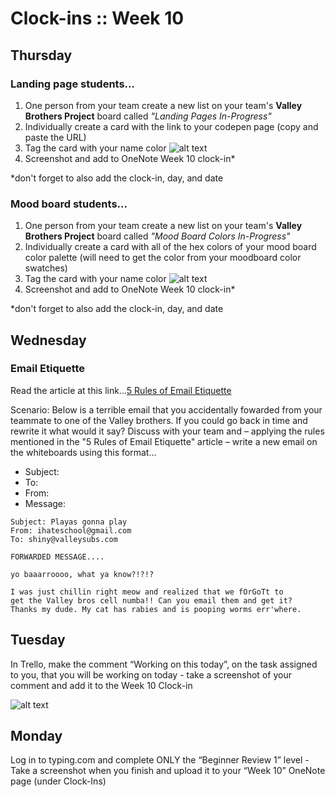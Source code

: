 # Clock-ins :: Week 10 #
## Thursday ##

### Landing page students... ###
1. One person from your team create a new list on your team's __Valley Brothers Project__ board called *"Landing Pages In-Progress"*
2. Individually create a card with the link to your codepen page (copy and paste the URL)
3. Tag the card with your name color
![alt text](https://s19.postimg.org/5l8catynn/landingpagecopyurl.gif "Copy and paste landing page url")
4. Screenshot and add to OneNote Week 10 clock-in*

*don't forget to also add the clock-in, day, and date

### Mood board students... ###
1. One person from your team create a new list on your team's __Valley Brothers Project__ board called *"Mood Board Colors In-Progress"*
2. Individually create a card with all of the hex colors of your mood board color palette (will need to get the color from your moodboard color swatches)
3. Tag the card with your name color
![alt text](https://s19.postimg.org/83u1bqxb7/moodboardcolorsaddtotrello.gif "mood board colors ad to trello")
4. Screenshot and add to OneNote Week 10 clock-in*

*don't forget to also add the clock-in, day, and date


## Wednesday ##
### Email Etiquette ###

Read the article at this link...[5 Rules of Email Etiquette](https://www.huffingtonpost.com/her-campus/5-rules-of-email-etiquett_b_4860133.html)

Scenario: Below is a terrible email that you accidentally fowarded from your teammate to one of the Valley brothers. If you could go back in time and rewrite it what would it say? Discuss with your team and – applying the rules mentioned in the "5 Rules of Email Etiquette" article – write a new email on the whiteboards using this format...

- Subject:
- To:
- From:
- Message:

```
Subject: Playas gonna play
From: ihateschool@gmail.com
To: shiny@valleysubs.com

FORWARDED MESSAGE....

yo baaarroooo, what ya know?!?!?

I was just chillin right meow and realized that we fOrGoTt to 
get the Valley bros cell numba!! Can you email them and get it? 
Thanks my dude. My cat has rabies and is pooping worms err'where. 
```


## Tuesday ##
In Trello, make the comment “Working on this today”, on the task assigned to you, that you will be working on today - take a screenshot of your comment  and add it to the Week 10 Clock-in

![alt text](https://s19.postimg.org/z7j9xn7ur/Screen_Recording_2017-10-17_at_12.20_AM.gif "How to make a comment in Trello")


## Monday ##
Log in to typing.com and complete ONLY the “Beginner Review 1” level - Take a screenshot when you finish and upload it to your “Week 10” OneNote page (under Clock-Ins)
